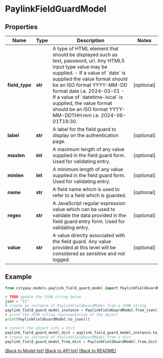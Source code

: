# PaylinkFieldGuardModel


## Properties

Name | Type | Description | Notes
------------ | ------------- | ------------- | -------------
**field_type** | **str** | A type of HTML element that should be displayed such as text, password, url. Any HTML5 input type value may be supplied.  - If a value of &#x60;date&#x60; is supplied the value format should be an ISO format YYYY-MM-DD format date i.e. 2024-03-01 - If a value of &#x60;datetime-local&#x60; is supplied, the value format should be an ISO format YYYY-MM-DDTHH:mm i.e. 2024-06-01T19:30.  | [optional] 
**label** | **str** | A label for the field guard to display on the authentication page. | [optional] 
**maxlen** | **int** | A maximum length of any value supplied in the field guard form. Used for validating entry. | [optional] 
**minlen** | **int** | A minimum length of any value supplied in the field guard form. Used for validating entry. | [optional] 
**name** | **str** | A field name which is used to refer to a field which is guarded. | [optional] 
**regex** | **str** | A JavaScript regular expression value which can be used to validate the data provided in the field guard entry form. Used for validating entry. | [optional] 
**value** | **str** | A value directly associated with the field guard. Any value provided at this level will be considered as sensitive and not logged. | [optional] 

## Example

```python
from citypay.models.paylink_field_guard_model import PaylinkFieldGuardModel

# TODO update the JSON string below
json = "{}"
# create an instance of PaylinkFieldGuardModel from a JSON string
paylink_field_guard_model_instance = PaylinkFieldGuardModel.from_json(json)
# print the JSON string representation of the object
print(PaylinkFieldGuardModel.to_json())

# convert the object into a dict
paylink_field_guard_model_dict = paylink_field_guard_model_instance.to_dict()
# create an instance of PaylinkFieldGuardModel from a dict
paylink_field_guard_model_from_dict = PaylinkFieldGuardModel.from_dict(paylink_field_guard_model_dict)
```
[[Back to Model list]](../README.md#documentation-for-models) [[Back to API list]](../README.md#documentation-for-api-endpoints) [[Back to README]](../README.md)


